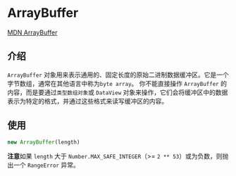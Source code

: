 <!--
 * @Author: tangdaoyong
 * @Date: 2021-02-07 14:03:45
 * @LastEditors: tangdaoyong
 * @LastEditTime: 2021-02-07 14:23:53
 * @Description: ArrayBuffer
-->
# ArrayBuffer

[MDN ArrayBuffer](https://developer.mozilla.org/zh-CN/docs/Web/JavaScript/Reference/Global_Objects/ArrayBuffer)

## 介绍

`ArrayBuffer` 对象用来表示通用的、固定长度的原始二进制数据缓冲区。它是一个字节数组，通常在其他语言中称为`byte array`。
你不能直接操作 `ArrayBuffer` 的内容，而是要通过`类型数组对象`或 `DataView` 对象来操作，它们会将缓冲区中的数据表示为特定的格式，并通过这些格式来读写缓冲区的内容。

## 使用

```js
new ArrayBuffer(length)
```
**注意**如果 `length` 大于 `Number.MAX_SAFE_INTEGER`（>= `2 ** 53`）或为负数，则抛出一个  `RangeError`  异常。